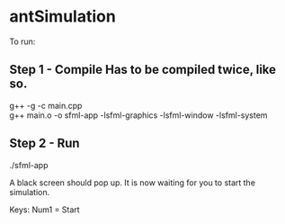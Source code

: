 # antSimulation

To run:

Step 1 - Compile
Has to be compiled twice, like so.
------------------------
g++ -g -c main.cpp  
g++ main.o -o sfml-app -lsfml-graphics -lsfml-window -lsfml-system  

Step 2 - Run
------------------------
./sfml-app

A black screen should pop up. It is now waiting for you to start the simulation. 

Keys:
Num1 = Start
